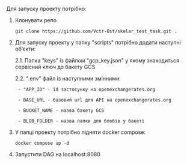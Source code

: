Для запуску проекту потрібно:

1. Клонувати репо

   ```git clone https://github.com/Vctr-Ost/skelar_test_task.git .```

3. Для запуску проекту у папку "scripts" потрібно додати наступні обʼєкти:

   2.1. Папка "keys" із файлом "gcp_key.json" у якому знаходиться сервісний ключ до бакету GCS

   2.2. ".env" файл із наступними змінними:

        - "APP_ID" - id застосунку на openexchangerates.org
        
        - BASE_URL - базовий url для API на openexchangerates.org
        
        - BUCKET_NAME - назва бакету GCS
        
        - BLOB_FOLDER - назва папки для блобів у бакеті

4. У папці проекту потрібно підняти docker compose:

   ```docker compose up -d```

5. Запустити DAG на localhost:8080
